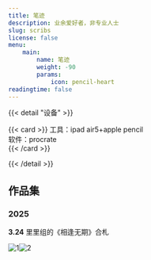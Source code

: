 ```yaml
---
title: 笔迹
description: 业余爱好者，非专业人士
slug: scribs
license: false
menu:
    main: 
        name: 笔迹
        weight: -90
        params:
            icon: pencil-heart
readingtime: false
---
```


{{< detail "设备" >}}

<p>{{< card >}}
工具：ipad air5+apple pencil<br>软件：procrate<br>
{{< /card >}}</p>

{{< /detail >}}

## 作品集

### 2025

**3.24** 里里组的《相逢无期》合札

![1](https://chatstorage.dvd.moe/dvdchat/dvdchat/807995e3-be7c-4baf-afe3-84d02965b41b.jpeg)![2](https://chatstorage.dvd.moe/dvdchat/dvdchat/158ccb54-7f95-49ef-8658-36a58146ff0d.jpeg)